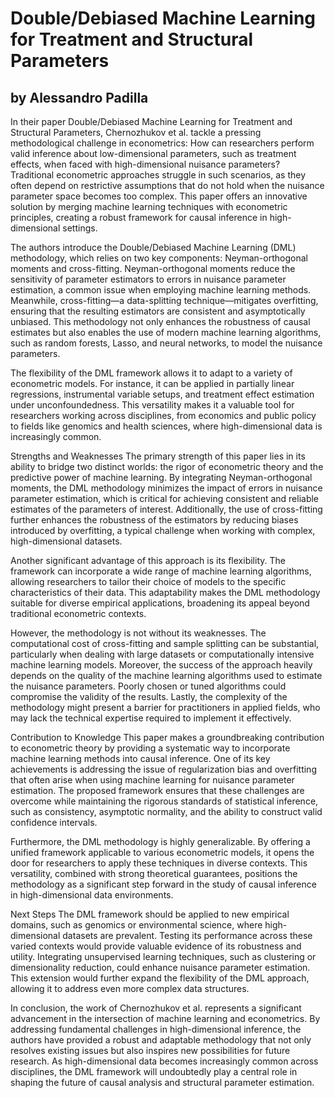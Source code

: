 # Double/Debiased Machine Learning for Treatment and Structural Parameters
## by Alessandro Padilla 

In their paper Double/Debiased Machine Learning for Treatment and Structural Parameters, Chernozhukov et al. tackle a pressing methodological challenge in econometrics: How can researchers perform valid inference about low-dimensional parameters, such as treatment effects, when faced with high-dimensional nuisance parameters? Traditional econometric approaches struggle in such scenarios, as they often depend on restrictive assumptions that do not hold when the nuisance parameter space becomes too complex. This paper offers an innovative solution by merging machine learning techniques with econometric principles, creating a robust framework for causal inference in high-dimensional settings.

The authors introduce the Double/Debiased Machine Learning (DML) methodology, which relies on two key components: Neyman-orthogonal moments and cross-fitting. Neyman-orthogonal moments reduce the sensitivity of parameter estimators to errors in nuisance parameter estimation, a common issue when employing machine learning methods. Meanwhile, cross-fitting—a data-splitting technique—mitigates overfitting, ensuring that the resulting estimators are consistent and asymptotically unbiased. This methodology not only enhances the robustness of causal estimates but also enables the use of modern machine learning algorithms, such as random forests, Lasso, and neural networks, to model the nuisance parameters.

The flexibility of the DML framework allows it to adapt to a variety of econometric models. For instance, it can be applied in partially linear regressions, instrumental variable setups, and treatment effect estimation under unconfoundedness. This versatility makes it a valuable tool for researchers working across disciplines, from economics and public policy to fields like genomics and health sciences, where high-dimensional data is increasingly common.

Strengths and Weaknesses
The primary strength of this paper lies in its ability to bridge two distinct worlds: the rigor of econometric theory and the predictive power of machine learning. By integrating Neyman-orthogonal moments, the DML methodology minimizes the impact of errors in nuisance parameter estimation, which is critical for achieving consistent and reliable estimates of the parameters of interest. Additionally, the use of cross-fitting further enhances the robustness of the estimators by reducing biases introduced by overfitting, a typical challenge when working with complex, high-dimensional datasets.

Another significant advantage of this approach is its flexibility. The framework can incorporate a wide range of machine learning algorithms, allowing researchers to tailor their choice of models to the specific characteristics of their data. This adaptability makes the DML methodology suitable for diverse empirical applications, broadening its appeal beyond traditional econometric contexts.

However, the methodology is not without its weaknesses. The computational cost of cross-fitting and sample splitting can be substantial, particularly when dealing with large datasets or computationally intensive machine learning models. Moreover, the success of the approach heavily depends on the quality of the machine learning algorithms used to estimate the nuisance parameters. Poorly chosen or tuned algorithms could compromise the validity of the results. Lastly, the complexity of the methodology might present a barrier for practitioners in applied fields, who may lack the technical expertise required to implement it effectively.

Contribution to Knowledge
This paper makes a groundbreaking contribution to econometric theory by providing a systematic way to incorporate machine learning methods into causal inference. One of its key achievements is addressing the issue of regularization bias and overfitting that often arise when using machine learning for nuisance parameter estimation. The proposed framework ensures that these challenges are overcome while maintaining the rigorous standards of statistical inference, such as consistency, asymptotic normality, and the ability to construct valid confidence intervals.

Furthermore, the DML methodology is highly generalizable. By offering a unified framework applicable to various econometric models, it opens the door for researchers to apply these techniques in diverse contexts. This versatility, combined with strong theoretical guarantees, positions the methodology as a significant step forward in the study of causal inference in high-dimensional data environments.

Next Steps
The DML framework should be applied to new empirical domains, such as genomics or environmental science, where high-dimensional datasets are prevalent. Testing its performance across these varied contexts would provide valuable evidence of its robustness and utility. Integrating unsupervised learning techniques, such as clustering or dimensionality reduction, could enhance nuisance parameter estimation. This extension would further expand the flexibility of the DML approach, allowing it to address even more complex data structures.

In conclusion, the work of Chernozhukov et al. represents a significant advancement in the intersection of machine learning and econometrics. By addressing fundamental challenges in high-dimensional inference, the authors have provided a robust and adaptable methodology that not only resolves existing issues but also inspires new possibilities for future research. As high-dimensional data becomes increasingly common across disciplines, the DML framework will undoubtedly play a central role in shaping the future of causal analysis and structural parameter estimation.